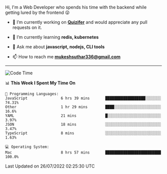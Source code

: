 Hi, I'm a Web Developer who spends his time with the backend while getting lured by the frontend 😜

- 🔭 I’m currently working on **[Quizifer](https://github.com/SutharMukesh/Quizifer/)** and would appreciate any pull requests on it.

- 🌱 I’m currently learning **redis, kubernetes**

- 💬 Ask me about **javascript, nodejs, CLI tools**

- 📫 How to reach me **mukeshsuthar336@gmail.com**

---
<!--START_SECTION:waka-->
![Code Time](http://img.shields.io/badge/Code%20Time-0%20secs-blue)

📊 **This Week I Spent My Time On** 

```text
💬 Programming Languages: 
JavaScript               6 hrs 39 mins       ██████████████████░░░░░░░   74.31% 
Other                    1 hr 29 mins        ████░░░░░░░░░░░░░░░░░░░░░   16.6% 
YAML                     21 mins             █░░░░░░░░░░░░░░░░░░░░░░░░   3.97% 
JSON                     18 mins             ░░░░░░░░░░░░░░░░░░░░░░░░░   3.47% 
TypeScript               8 mins              ░░░░░░░░░░░░░░░░░░░░░░░░░   1.63%

💻 Operating System: 
Mac                      8 hrs 57 mins       █████████████████████████   100.0%

```


 Last Updated on 26/07/2022 02:25:30 UTC
<!--END_SECTION:waka-->
